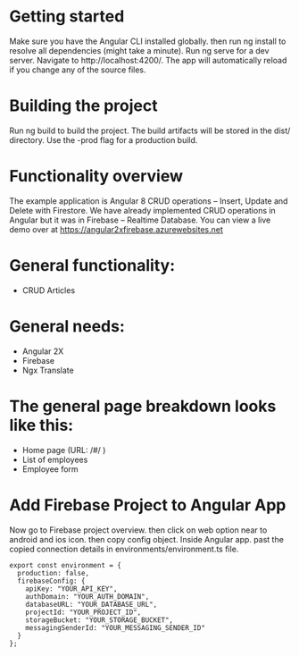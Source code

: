 # Getting started

Make sure you have the Angular CLI installed globally. then run ng install to resolve all dependencies (might take a minute).
Run ng serve for a dev server. Navigate to http://localhost:4200/. The app will automatically reload if you change any of the source files.

# Building the project

Run ng build to build the project. The build artifacts will be stored in the dist/ directory. Use the -prod flag for a production build.

# Functionality overview
The example application is Angular 8 CRUD operations – Insert, Update and Delete with Firestore. We have already implemented CRUD operations in Angular but it was in Firebase – Realtime Database. You can view a live demo over at https://angular2xfirebase.azurewebsites.net

# General functionality:

-	CRUD Articles

# General needs:

-	Angular 2X
-	Firebase
-	Ngx Translate

# The general page breakdown looks like this:

-	Home page (URL: /#/ )
-	List of employees
-	Employee form

# Add Firebase Project to Angular App
Now go to Firebase project overview. then click on web option near to android and ios icon. then copy config object.
Inside Angular app. past the copied connection details in environments/environment.ts file.
```
export const environment = {
  production: false,
  firebaseConfig: {
    apiKey: "YOUR_API_KEY",
    authDomain: "YOUR_AUTH_DOMAIN",
    databaseURL: "YOUR_DATABASE_URL",
    projectId: "YOUR_PROJECT_ID",
    storageBucket: "YOUR_STORAGE_BUCKET",
    messagingSenderId: "YOUR_MESSAGING_SENDER_ID"
  }
};
```
